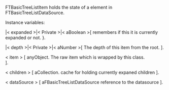 FTBasicTreeListItem holds the state of a element in FTBasicTreeListDataSource.

Instance variables: 

|< expanded >|< Private  >|< aBoolean >[ 
	remembers if this it is currently expanded or not.
}.

|< depth >|< Private  >|< aNumber >[
	The depth of this item from the root.
 ].

< item > [  anyObject. 
	The raw item which is wrapped by this class.	
].

< children > [ aCollection.
	cache for holding currently expaned children
 ].

< dataSource > [ aFBasicTreeListDataSource
	reference to the datasource
 ].